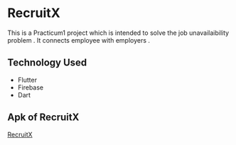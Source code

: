 # RecruitX

This is a Practicum1 project which is intended to solve the job unavailaibility problem . It connects employee with employers .

## Technology Used
- Flutter
- Firebase
- Dart

## Apk of RecruitX
[RecruitX](/RecruitX.apk)
